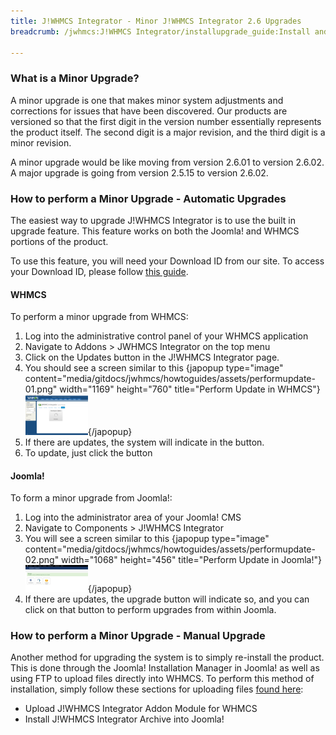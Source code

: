 ```yaml
---
title: J!WHMCS Integrator - Minor J!WHMCS Integrator 2.6 Upgrades
breadcrumb: /jwhmcs:J!WHMCS Integrator/installupgrade_guide:Install and Upgrade Guide/minor:Minor J!WHMCS Integrator 2.6 Upgrades/

---
```


### What is a Minor Upgrade?

A minor upgrade is one that makes minor system adjustments and corrections for issues that have been discovered.  Our products are versioned so that the first digit in the version number essentially represents the product itself.  The second digit is a major revision, and the third digit is a minor revision.

A minor upgrade would be like moving from version 2.6.01 to version 2.6.02.  A major upgrade is going from version 2.5.15 to version 2.6.02.

### How to perform a Minor Upgrade - Automatic Upgrades

The easiest way to upgrade J!WHMCS Integrator is to use the built in upgrade feature.  This feature works on both the Joomla! and WHMCS portions of the product.

To use this feature, you will need your Download ID from our site.  To access your Download ID, please follow [this guide](jwhmcs/howtoguides/accessdownloadid.md).

#### WHMCS

To perform a minor upgrade from WHMCS:

1. Log into the administrative control panel of your WHMCS application
2. Navigate to Addons > JWHMCS Integrator on the top menu
3. Click on the Updates button in the J!WHMCS Integrator page.
4. You should see a screen similar to this {japopup type="image" content="media/gitdocs/jwhmcs/howtoguides/assets/performupdate-01.png" width="1169" height="760" title="Perform Update in WHMCS"}<img src="assets/performupdate-01.png" width="100px" />{/japopup}
5. If there are updates, the system will indicate in the button.
6. To update, just click the button

#### Joomla!

To form a minor upgrade from Joomla!:

1. Log into the administrator area of your Joomla! CMS
2. Navigate to Components > J!WHMCS Integrator
3. You will see a screen similar to this {japopup type="image" content="media/gitdocs/jwhmcs/howtoguides/assets/performupdate-02.png" width="1068" height="456" title="Perform Update in Joomla!"}<img src="assets/performupdate-02.png" width="100px" />{/japopup}
4. If there are updates, the upgrade button will indicate so, and you can click on that button to perform upgrades from within Joomla.

### How to perform a Minor Upgrade - Manual Upgrade

Another method for upgrading the system is to simply re-install the product.  This is done through the Joomla! Installation Manager in Joomla! as well as using FTP to upload files directly into WHMCS.  To perform this method of installation, simply follow these sections for uploading files [found here](jwhmcs/installupgrade_guide/newinstalls.md):
* Upload J!WHMCS Integrator Addon Module for WHMCS
* Install J!WHMCS Integrator Archive into Joomla!